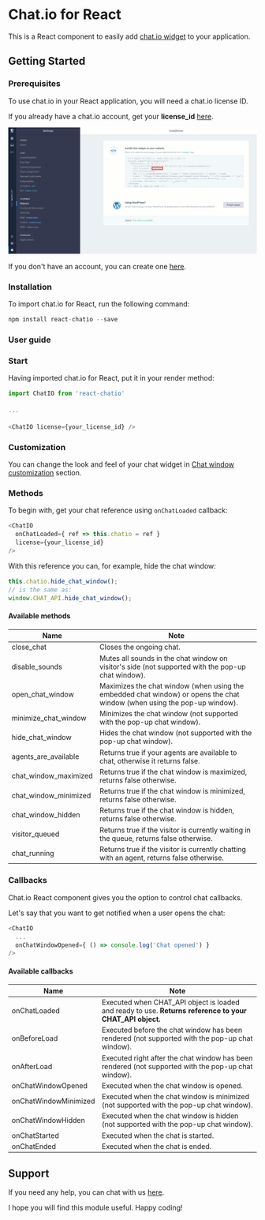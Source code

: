 # Chat.io for React

This is a React component to easily add [chat.io widget](https://www.chat.io/) to your application.

## Getting Started

### Prerequisites

To use chat.io in your React application, you will need a chat.io license ID. 

If you already have a chat.io account, get your **license_id** [here](https://app.chat.io/settings/channel-website).

![Chat.io license ID](https://raw.githubusercontent.com/livechat/react-chatio/master/chatio_license.png)

If you don't have an account, you can create one [here](https://www.chat.io/).

### Installation

To import chat.io for React, run the following command:

```javascript
npm install react-chatio --save
```

### User guide

### Start

Having imported chat.io for React, put it in your render method:

```javascript
import ChatIO from 'react-chatio'

...

<ChatIO license={your_license_id} />
```

### Customization

You can change the look and feel of your chat widget in [Chat window customization](https://app.chat.io/settings/chat-window-customization) section.

### Methods

To begin with, get your chat reference using `onChatLoaded` callback:

```javascript
<ChatIO 
  onChatLoaded={ ref => this.chatio = ref }
  license={your_license_id} 
/>
```

With this reference you can, for example, hide the chat window:

```javascript
this.chatio.hide_chat_window();
// is the same as:
window.CHAT_API.hide_chat_window();
```

#### Available methods

|Name|Note|
|---|---|
| close_chat | Closes the ongoing chat. |
| disable_sounds | Mutes all sounds in the chat window on visitor's side (not supported with the pop-up chat window). |
| open_chat_window | Maximizes the chat window (when using the embedded chat window) or opens the chat window (when using the pop-up window).|
| minimize_chat_window | Minimizes the chat window (not supported with the pop-up chat window). |
| hide_chat_window | Hides the chat window (not supported with the pop-up chat window). |
| agents_are_available | Returns true if your agents are available to chat, otherwise it returns false.|
| chat_window_maximized | Returns true if the chat window is maximized, returns false otherwise.|
|chat_window_minimized | Returns true if the chat window is minimized, returns false otherwise. |
| chat_window_hidden | Returns true if the chat window is hidden, returns false otherwise. |
| visitor_queued | Returns true if the visitor is currently waiting in the queue, returns false otherwise. |
|chat_running | Returns true if the visitor is currently chatting with an agent, returns false otherwise. |

### Callbacks

Chat.io React component gives you the option to control chat callbacks.

Let's say that you want to get notified when a user opens the chat:

```javascript
<ChatIO
  ...
  onChatWindowOpened={ () => console.log('Chat opened') } 
/>
```

#### Available callbacks

|Name|Note|
|---|---|
| onChatLoaded  | Executed when CHAT_API object is loaded and ready to use. **Returns reference to your CHAT_API object.** |
| onBeforeLoad  |  Executed before the chat window has been rendered (not supported with the pop-up chat window). |
| onAfterLoad  |  Executed right after the chat window has been rendered (not supported with the pop-up chat window).|
| onChatWindowOpened |  Executed when the chat window is opened. |
| onChatWindowMinimized |  Executed when the chat window is minimized (not supported with the pop-up chat window). |
| onChatWindowHidden |  Executed when the chat window is hidden (not supported with the pop-up chat window). |
| onChatStarted  | Executed when the chat is started.  |
| onChatEnded  |  Executed when the chat is ended. |

## Support
If you need any help, you can chat with us [here](https://www.chat.io/live-chat-guide/).

I hope you will find this module useful. Happy coding!


